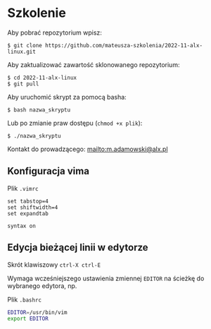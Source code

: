 # Szkolenie

Aby pobrać repozytorium wpisz:

```shell
$ git clone https://github.com/mateusza-szkolenia/2022-11-alx-linux.git
```

Aby zaktualizować zawartość sklonowanego repozytorium:

```shell
$ cd 2022-11-alx-linux
$ git pull
```

Aby uruchomić skrypt za pomocą basha:

```shell
$ bash nazwa_skryptu
```

Lub po zmianie praw dostępu (`chmod +x plik`):

```shell
$ ./nazwa_skryptu
```

Kontakt do prowadzącego: <mailto:m.adamowski@alx.pl>

## Konfiguracja vima

Plik `.vimrc`

```
set tabstop=4
set shiftwidth=4
set expandtab

syntax on
```

## Edycja bieżącej linii w edytorze

Skrót klawiszowy `ctrl-X ctrl-E`

Wymaga wcześniejszego ustawienia zmiennej `EDITOR` na ścieżkę do wybranego edytora, np.

Plik `.bashrc`

```bash
EDITOR=/usr/bin/vim
export EDITOR
```

